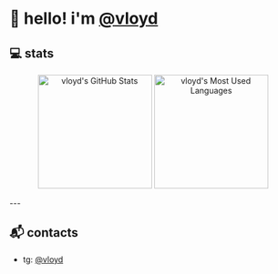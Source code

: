# 👋 hello! i'm [@vloyd](http://t.me/vloyd)

## 💻  stats

<p align="center">
  <img src="https://github-readme-stats.vercel.app/api?username=vloyd&show_icons=true&theme=dracula&count_private=true" alt="vloyd's GitHub Stats" height="200"/>
  <img src="https://github-readme-stats.vercel.app/api/top-langs/?username=vloyd&layout=compact&theme=dracula" alt="vloyd's Most Used Languages" height="200"/>
</p>
---

## 📬 contacts

- tg: [@vloyd](http://t.me/vloyd)

